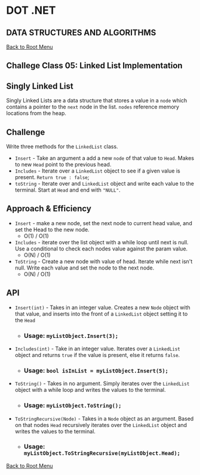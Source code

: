 # DOT .NET
## DATA STRUCTURES AND ALGORITHMS
[Back to Root Menu](./../README.md)

## Challege Class 05: Linked List Implementation

## Singly Linked List
Singly Linked Lists are a data structure that stores a value in a `node` which contains a pointer to the `next` node in the list.  `nodes` reference memory locations from the heap.

## Challenge
Write three methods for the `LinkedList` class.
  + `Insert` - Take an argument a add a new `node` of that value to `Head`.  Makes to new `Head` point to the previous head.
  + `Includes` - Iterate over a `LinkedList` object to see if a given value is present.  `Return true : false`;
  + `toString` - Iterate over and `LinkedList` object and write each value to the terminal.  Start at `Head` and end with `"NULL"`.
  

## Approach & Efficiency
+ `Insert` - make a new node, set the next node to current head value, and set the Head to the new node.
  + O(1) / O(1)
+ `Includes` - iterate over the list object with a while loop until next is null.  Use a conditional to check each nodes value against the param value.
  + O(N) / O(1)
+ `ToString` - Create a new node with value of head. Iterate while next isn't null.  Write each value and set the node to the next node.
  + O(N) / O(1)

## API
+ `Insert(int)` - Takes in an integer value.  Creates a new `Node` object with that value, and inserts into the front of a `LinkedList` object setting it to the `Head`
  + ### Usage: `myListObject.Insert(3);`
+ `Includes(int)` - Take in an integer value. Iterates over a `LinkedList` object and returns `true` if the value is present, else it returns `false`.
  + ### Usage: `bool isInList = myListObject.Insert(5);`
+ `ToString()` - Takes in no argument.  Simply iterates over the `LinkedList` object with a while loop and writes the values to the terminal.
  + ### Usage: `myListObject.ToString();`
+ `ToStringRecursive(Node)` - Takes in a `Node` object as an argument.  Based on that nodes `Head` recursively iterates over the `LinkedList` object and writes the values to the terminal.
  + ### Usage: `myListObject.ToStringRecursive(myListObject.Head);`


[Back to Root Menu](./../README.md)